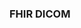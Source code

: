 <!-- Updates based on Jira tickets 
Date             Jira ticket        Updated by                   Comment



-->

### FHIR DICOM
